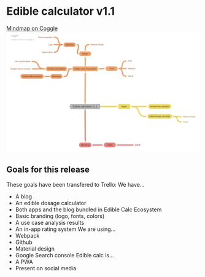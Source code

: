 # Edible calculator v1.1
[Mindmap on Coggle](https://coggle.it/diagram/XLH3KBJYKxYUiCHj/t/-/3ab877d07f089630f1ecaa6293788a3a30c67760319a5d451b98fb0c3cd63d73)
![v1.1 Mindmap](mindmap.png "v1.1 Mindmap")

## Goals for this release
These goals have been transfered to Trello:
We have...
 - A blog
 - An edible dosage calculator
 - Both apps and the blog bundled in Edible Calc Ecosystem
 - Basic branding (logo, fonts, colors)
 - A use case analysis results
 - An in-app rating system
We are using...
 - Webpack
 - Github
 - Material design
 - Google Search console
Edible calc is...
 - A PWA
 - Present on social media